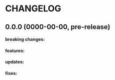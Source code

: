 CHANGELOG
=========

## 0.0.0 (0000-00-00, pre-release)

#### breaking changes:

#### features:

#### updates:

#### fixes:


